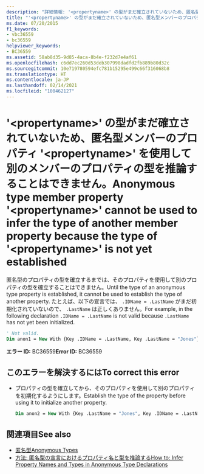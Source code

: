 ```yaml
---
description: "詳細情報: '<propertyname>' の型がまだ確立されていないため、匿名型メンバーのプロパティ '<propertyname>' を使用して別のメンバーのプロパティの型を推論することはできません"
title: "'<propertyname>' の型がまだ確立されていないため、匿名型メンバーのプロパティ '<propertyname>' を使用して別のメンバーのプロパティの型を推論することはできません。"
ms.date: 07/20/2015
f1_keywords:
- vbc36559
- bc36559
helpviewer_keywords:
- BC36559
ms.assetid: 58ab8d35-9d85-4aca-8b4e-f232d7e4af61
ms.openlocfilehash: c6dd7ec260d53deb307998dadfd2fb889b80d32c
ms.sourcegitcommit: 10e719780594efc781b15295e499c66f316068b8
ms.translationtype: HT
ms.contentlocale: ja-JP
ms.lasthandoff: 02/14/2021
ms.locfileid: "100462127"
---
```

# <a name="anonymous-type-member-property-propertyname-cannot-be-used-to-infer-the-type-of-another-member-property-because-the-type-of-propertyname-is-not-yet-established"></a><span data-ttu-id="e2bfc-103">'\<propertyname>' の型がまだ確立されていないため、匿名型メンバーのプロパティ '\<propertyname>' を使用して別のメンバーのプロパティの型を推論することはできません。</span><span class="sxs-lookup"><span data-stu-id="e2bfc-103">Anonymous type member property '\<propertyname>' cannot be used to infer the type of another member property because the type of '\<propertyname>' is not yet established</span></span>

<span data-ttu-id="e2bfc-104">匿名型のプロパティの型を確立するまでは、そのプロパティを使用して別のプロパティの型を確立することはできません。</span><span class="sxs-lookup"><span data-stu-id="e2bfc-104">Until the type of an anonymous type property is established, it cannot be used to establish the type of another property.</span></span> <span data-ttu-id="e2bfc-105">たとえば、以下の宣言では、 `.IDName = .LastName` がまだ初期化されていないので、 `.LastName` は正しくありません。</span><span class="sxs-lookup"><span data-stu-id="e2bfc-105">For example, in the following declaration `.IDName = .LastName` is not valid because `.LastName` has not yet been initialized.</span></span>

```vb
' Not valid.
Dim anon1 = New With {Key .IDName = .LastName, Key .LastName = "Jones"}
```

<span data-ttu-id="e2bfc-106">**エラー ID:** BC36559</span><span class="sxs-lookup"><span data-stu-id="e2bfc-106">**Error ID:** BC36559</span></span>

## <a name="to-correct-this-error"></a><span data-ttu-id="e2bfc-107">このエラーを解決するには</span><span class="sxs-lookup"><span data-stu-id="e2bfc-107">To correct this error</span></span>

- <span data-ttu-id="e2bfc-108">プロパティの型を確立してから、そのプロパティを使用して別のプロパティを初期化するようにします。</span><span class="sxs-lookup"><span data-stu-id="e2bfc-108">Establish the type of the property before using it to initialize another property.</span></span>

  ```vb
  Dim anon2 = New With {Key .LastName = "Jones", Key .IDName = .LastName}
  ```

## <a name="see-also"></a><span data-ttu-id="e2bfc-109">関連項目</span><span class="sxs-lookup"><span data-stu-id="e2bfc-109">See also</span></span>

- [<span data-ttu-id="e2bfc-110">匿名型</span><span class="sxs-lookup"><span data-stu-id="e2bfc-110">Anonymous Types</span></span>](../programming-guide/language-features/objects-and-classes/anonymous-types.md)
- [<span data-ttu-id="e2bfc-111">方法: 匿名型の宣言におけるプロパティ名と型を推論する</span><span class="sxs-lookup"><span data-stu-id="e2bfc-111">How to: Infer Property Names and Types in Anonymous Type Declarations</span></span>](../programming-guide/language-features/objects-and-classes/how-to-infer-property-names-and-types-in-anonymous-type-declarations.md)

